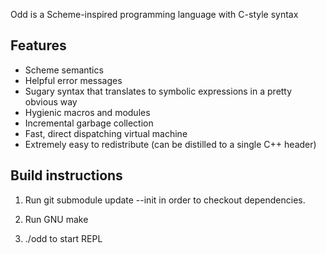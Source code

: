 Odd is a Scheme-inspired programming language with C-style syntax

## Features

- Scheme semantics
- Helpful error messages
- Sugary syntax that translates to symbolic expressions in a pretty obvious way
- Hygienic macros and modules
- Incremental garbage collection
- Fast, direct dispatching virtual machine
- Extremely easy to redistribute (can be distilled to a single C++ header)

## Build instructions

1) Run git submodule update --init in order to checkout dependencies.

2) Run GNU make

3) ./odd to start REPL
